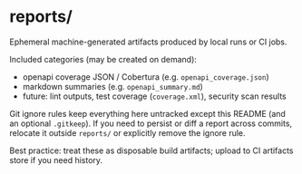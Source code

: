 # reports/

Ephemeral machine-generated artifacts produced by local runs or CI jobs.

Included categories (may be created on demand):

- openapi coverage JSON / Cobertura (e.g. `openapi_coverage.json`)
- markdown summaries (e.g. `openapi_summary.md`)
- future: lint outputs, test coverage (`coverage.xml`), security scan results

Git ignore rules keep everything here untracked except this README (and an optional `.gitkeep`).
If you need to persist or diff a report across commits, relocate it outside `reports/` or explicitly
remove the ignore rule.

Best practice: treat these as disposable build artifacts; upload to CI artifacts store if you need history.
